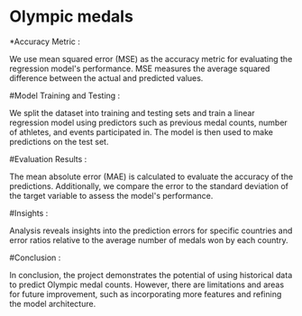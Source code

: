 # Olympic medals
*Accuracy Metric :

We use mean squared error (MSE) as the accuracy metric for evaluating the regression model's performance. MSE measures the average squared difference between the actual and predicted values.

#Model Training and Testing :

We split the dataset into training and testing sets and train a linear regression model using predictors such as previous medal counts, number of athletes, and events participated in. The model is then used to make predictions on the test set.

#Evaluation Results :

The mean absolute error (MAE) is calculated to evaluate the accuracy of the predictions. Additionally, we compare the error to the standard deviation of the target variable to assess the model's performance.

#Insights :

Analysis reveals insights into the prediction errors for specific countries and error ratios relative to the average number of medals won by each country.

#Conclusion :

In conclusion, the project demonstrates the potential of using historical data to predict Olympic medal counts. However, there are limitations and areas for future improvement, such as incorporating more features and refining the model architecture.
